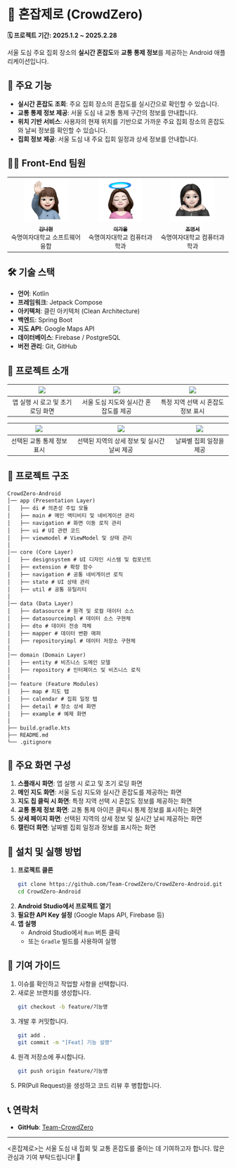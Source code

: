 # 📍 혼잡제로 (CrowdZero)

**🗓 프로젝트 기간: 2025.1.2 ~ 2025.2.28**

서울 도심 주요 집회 장소의 **실시간 혼잡도**와 **교통 통제 정보**를 제공하는 Android 애플리케이션입니다.

## 📌 주요 기능
- **실시간 혼잡도 조회**: 주요 집회 장소의 혼잡도를 실시간으로 확인할 수 있습니다.
- **교통 통제 정보 제공**: 서울 도심 내 교통 통제 구간의 정보를 안내합니다.
- **위치 기반 서비스**: 사용자의 현재 위치를 기반으로 가까운 주요 집회 장소의 혼잡도와 날씨 정보를 확인할 수 있습니다.
- **집회 정보 제공**: 서울 도심 내 주요 집회 일정과 상세 정보를 안내합니다.

## 👩‍💻 Front-End 팀원

<table>
  <tbody>
    <tr>
             <td align="center">
        <a href="https://github.com/nhyeonii">
          <img src="./app/src/main/res/drawable/user_1.png" width="100px;" alt="nhyeonii 프로필 사진"/>
          <br /><sub><b>김나현</b></sub>
        </a>
        <br />숙명여자대학교 소프트웨어융합
      <td align="center">
        <a href="https://github.com/gaeulzzang">
          <img src="./app/src/main/res/drawable/user_2.png" width="100px;" alt="gaeulzzang 프로필 사진"/>
          <br /><sub><b>이가을</b></sub>
        </a>
        <br />숙명여자대학교 컴퓨터과학과
      </td>
            <td align="center">
        <a href="https://github.com/jjwm10625">
          <img src="./app/src/main/res/drawable/user_3.PNG" width="100px;" alt="jjwm10625 프로필 사진"/>
          <br /><sub><b>조영서</b></sub>
        </a>
        <br />숙명여자대학교 컴퓨터과학과
      </td>
    </tr>
  </tbody>
</table>

## 🛠 기술 스택
- **언어**: Kotlin
- **프레임워크**: Jetpack Compose
- **아키텍처**: 클린 아키텍처 (Clean Architecture)
- **백엔드**: Spring Boot
- **지도 API**: Google Maps API
- **데이터베이스**: Firebase / PostgreSQL
- **버전 관리**: Git, GitHub

## 📌 프로젝트 소개
| <img src="https://github.com/user-attachments/assets/479fe920-1691-4773-ab9b-783751544331"/> | <img src="https://github.com/user-attachments/assets/d178be92-e0d7-4d5e-bd17-bbfdb58fadb7"/> | <img src="https://github.com/user-attachments/assets/8c79d35a-19ce-49dd-b236-06f73970fff7"/> |
|:---------:|:---------:|:--------------------------------------------------------------------------------------------:|
| 앱 실행 시 로고 및 초기 로딩 화면 | 서울 도심 지도와 실시간 혼잡도를 제공 |                                     특정 지역 선택 시 혼잡도 정보 표시                                     |

| <img src="https://github.com/user-attachments/assets/63f1881a-18a0-4dcc-b257-3050820ab602"/> | <img src="https://github.com/user-attachments/assets/93c059b1-cc61-4c58-8353-0012e5d4e7a8"/> | <img src="https://github.com/user-attachments/assets/790b4194-5199-4be2-866f-64e54f718fd0"/> |
|:--------------------------------------------------------------------------------------------:|:---------:|:-:|
|                                       선택된 교통 통제 정보 표시                                        | 선택된 지역의 상세 정보 및 실시간 날씨 제공 | 날짜별 집회 일정을 제공 |





## 📂 프로젝트 구조
```
CrowdZero-Android
│── app (Presentation Layer)
│   ├── di # 의존성 주입 모듈
│   ├── main # 메인 액티비티 및 네비게이션 관리
│   ├── navigation # 화면 이동 로직 관리
│   ├── ui # UI 관련 코드
│   ├── viewmodel # ViewModel 및 상태 관리
│
│── core (Core Layer)
│   ├── designsystem # UI 디자인 시스템 및 컴포넌트
│   ├── extension # 확장 함수
│   ├── navigation # 공통 네비게이션 로직
│   ├── state # UI 상태 관리
│   ├── util # 공통 유틸리티
│
│── data (Data Layer)
│   ├── datasource # 원격 및 로컬 데이터 소스
│   ├── datasourceimpl # 데이터 소스 구현체
│   ├── dto # 데이터 전송 객체
│   ├── mapper # 데이터 변환 매퍼
│   ├── repositoryimpl # 데이터 저장소 구현체
│
│── domain (Domain Layer)
│   ├── entity # 비즈니스 도메인 모델
│   ├── repository # 인터페이스 및 비즈니스 로직
│
│── feature (Feature Modules)
│   ├── map # 지도 탭
│   ├── calendar # 집회 일정 탭
│   ├── detail # 장소 상세 화면
│   ├── example # 예제 화면
│
├── build.gradle.kts
├── README.md
└── .gitignore
```

## 📱 주요 화면 구성
1. **스플래시 화면**: 앱 실행 시 로고 및 초기 로딩 화면
2. **메인 지도 화면**: 서울 도심 지도와 실시간 혼잡도를 제공하는 화면
3. **지도 칩 클릭 시 화면**: 특정 지역 선택 시 혼잡도 정보를 제공하는 화면
4. **교통 통제 정보 화면**: 교통 통제 아이콘 클릭시 통제 정보를 표시하는 화면
5. **상세 페이지 화면**: 선택된 지역의 상세 정보 및 실시간 날씨 제공하는 화면
6. **캘린더 화면**: 날짜별 집회 일정과 정보를 표시하는 화면

## 🚀 설치 및 실행 방법
1. **프로젝트 클론**
   ```bash
   git clone https://github.com/Team-CrowdZero/CrowdZero-Android.git
   cd CrowdZero-Android
   ```
2. **Android Studio에서 프로젝트 열기**
3. **필요한 API Key 설정** (Google Maps API, Firebase 등)
4. **앱 실행**
   - Android Studio에서 `Run` 버튼 클릭
   - 또는 `Gradle` 빌드를 사용하여 실행

## 📌 기여 가이드
1. 이슈를 확인하고 작업할 사항을 선택합니다.
2. 새로운 브랜치를 생성합니다.
   ```bash
   git checkout -b feature/기능명
   ```
3. 개발 후 커밋합니다.
   ```bash
   git add .
   git commit -m "[Feat] 기능 설명"
   ```
4. 원격 저장소에 푸시합니다.
   ```bash
   git push origin feature/기능명
   ```
5. PR(Pull Request)을 생성하고 코드 리뷰 후 병합합니다.

## 📞 연락처
- **GitHub**: [Team-CrowdZero](https://github.com/Team-CrowdZero)

---

<혼잡제로>는 서울 도심 내 집회 및 교통 혼잡도를 줄이는 데 기여하고자 합니다. 많은 관심과 기여 부탁드립니다! 🙌
